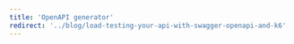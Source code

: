 ```yaml
---
title: 'OpenAPI generator'
redirect: '../blog/load-testing-your-api-with-swagger-openapi-and-k6'
---
```

